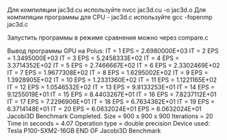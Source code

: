 Для компиляции jac3d.cu используйте nvcc jac3d.cu -o jac3d.o
Для компиляции программы для CPU - jac3d.c используйте gcc -fopenmp jac3d.c

Запустить программы в режиме сравнения можно через compare.c



 Вывод программы GPU на Polus:
 IT =    1   EPS =  2.6980000E+03
 IT =    2   EPS =  1.3495000E+03
 IT =    3   EPS =  5.2458333E+02
 IT =    4   EPS =  3.3714352E+02
 IT =    5   EPS =  2.7466667E+02
 IT =    6   EPS =  2.3302469E+02
 IT =    7   EPS =  1.9677308E+02
 IT =    8   EPS =  1.6295002E+02
 IT =    9   EPS =  1.3928905E+02
 IT =   10   EPS =  1.2331360E+02
 IT =   11   EPS =  1.1221165E+02
 IT =   12   EPS =  1.0546532E+02
 IT =   13   EPS =  9.8133253E+01
 IT =   14   EPS =  9.1255019E+01
 IT =   15   EPS =  8.4403267E+01
 IT =   16   EPS =  7.8237112E+01
 IT =   17   EPS =  7.2296906E+01
 IT =   18   EPS =  6.7634362E+01
 IT =   19   EPS =  6.3714148E+01
 IT =   20   EPS =  6.0632024E+01
 EPS =  6.0632024E+01
 Jacobi3D Benchmark Completed.
 Size            =  900 x  900 x  900
 Iterations      =                 20
 Time in seconds =               4.07
 Operation type  =     double precision
 Device used:     Tesla P100-SXM2-16GB
 END OF Jacobi3D Benchmark
